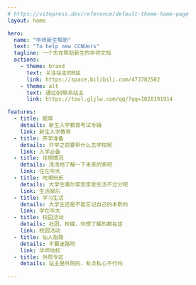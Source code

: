 ```yaml
---
# https://vitepress.dev/reference/default-theme-home-page
layout: home

hero:
  name: "华师新生帮助"
  text: "To help new CCNUers"
  tagline: 一个志在帮助新生的华师文档
  actions:
    - theme: brand
      text: 关注站主的B站
      link: https://space.bilibili.com/473782502
    - theme: alt
      text: 通过QQ联系站主
      link: https://tool.gljlw.com/qq/?qq=1028191914

features:
  - title: 题库
    details: 新生入学教育考试专辑
    link: 新生入学教育
  - title: 开学准备
    details: 开学之前要带什么去学校呢
    link: 入学必备
  - title: 住宿情况
    details: 浅浅地了解一下未来的家吧
    link: 住在华大
  - title: 吃喝玩乐
    details: 大学生偶尔享受享受生活不过分吧
    link: 生活娱乐
  - title: 学习生活
    details: 大学生还是不能忘记自己的本职的
    link: 学在华大
  - title: 校园活动
    details: 社团，校媒，你想了解的都在这
    link: 校园活动
  - title: 仙人指路
    details: 不要迷路哟
    link: 华师地标
  - title: 外院专区
    details: 站主是外院的，有点私心不行吗
  
---
```


